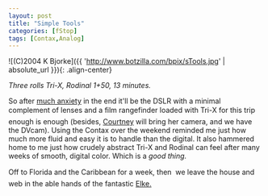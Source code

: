 ```yaml
---
layout: post
title: "Simple Tools"
categories: [fStop]
tags: [Contax,Analog]
---
```



![(C)2004 K Bjorke]({{ 'http://www.botzilla.com/bpix/sTools.jpg' | absolute_url }}){: .align-center}


<i>Three rolls Tri-X, Rodinal 1+50, 13 minutes.</i>

So after <a href="/blog/archives/000302.html">much anxiety</a> in the end it'll be the DSLR with a minimal complement of lenses and a film rangefinder loaded with Tri-X for this trip &#151; enough is enough (besides, <a href="http://blog.geekychick.net/">Courtney</a> will bring her camera, and we have the DVcam). Using the Contax over the weekend reminded me just how much more fluid and easy it is to handle than the digital. It also hammered home to me just how crudely abstract Tri-X and Rodinal can feel after many weeks of smooth, digital color. Which is a <i>good thing.</i>

Off to Florida and the Caribbean for a week, then &#151; we leave the house and web in the able hands of the fantastic <a href="http://elkit.blogs.com/">Elke.</a>
